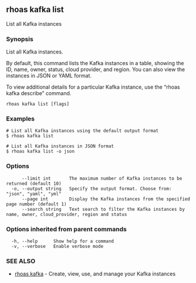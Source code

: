 ## rhoas kafka list

List all Kafka instances

### Synopsis

List all Kafka instances.

By default, this command lists the Kafka instances in a table, showing the ID, name, owner, status, cloud provider, and region. You can also view the instances in JSON or YAML format.

To view additional details for a particular Kafka instance, use the “rhoas kafka describe” command.


```
rhoas kafka list [flags]
```

### Examples

```
# List all Kafka instances using the default output format
$ rhoas kafka list

# List all Kafka instances in JSON format
$ rhoas kafka list -o json

```

### Options

```
      --limit int       The maximum number of Kafka instances to be returned (default 10)
  -o, --output string   Specify the output format. Choose from: "json", "yaml", "yml"
      --page int        Display the Kafka instances from the specified page number (default 1)
      --search string   Text search to filter the Kafka instances by name, owner, cloud_provider, region and status
```

### Options inherited from parent commands

```
  -h, --help      Show help for a command
  -v, --verbose   Enable verbose mode
```

### SEE ALSO

* [rhoas kafka](rhoas_kafka.md)	 - Create, view, use, and manage your Kafka instances

